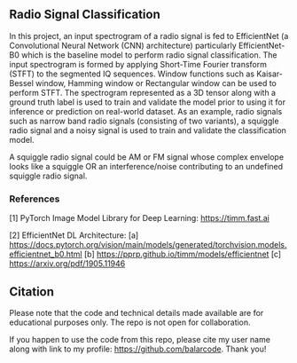 ## Radio Signal Classification

In this project, an input spectrogram of a radio signal is fed to EfficientNet (a Convolutional Neural Network (CNN) architecture) particularly EfficientNet-B0 which is the baseline model to perform radio signal classification. The input spectrogram is formed by applying Short-Time Fourier transform (STFT) to the segmented IQ sequences. Window functions such as Kaisar-Bessel window, Hamming window or Rectangular window can be used to perform STFT. The spectrogram represented as a 3D tensor along with a ground truth label is used to train and validate the model prior to using it for inference or prediction on real-world dataset. As an example, radio signals such as narrow band radio signals (consisting of two variants), a squiggle radio signal and a noisy signal is used to train and validate the classification model.

A squiggle radio signal could be AM or FM signal whose complex envelope looks like a squiggle OR an interference/noise contributing to an undefined squiggle radio signal.

### References

[1] PyTorch Image Model Library for Deep Learning: https://timm.fast.ai

[2] EfficientNet DL Architecture: [a] https://docs.pytorch.org/vision/main/models/generated/torchvision.models.efficientnet_b0.html [b] https://pprp.github.io/timm/models/efficientnet [c] https://arxiv.org/pdf/1905.11946

## Citation

Please note that the code and technical details made available are for educational purposes only. The repo is not open for collaboration.

If you happen to use the code from this repo, please cite my user name along with link to my profile: https://github.com/balarcode. Thank you!
